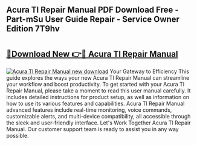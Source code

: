## Acura Tl Repair Manual PDF Download Free - Part-mSu User Guide Repair - Service Owner Edition 7T9hv

# <h2><a href="http://bc45827.oget.top/?id=Acura+Tl+Repair+Manual">🔗Download New 👉🔴 Acura Tl Repair Manual</a></h2>

[![Acura Tl Repair Manual new download](https://i.imgur.com/5g1atiW.png)](http://bc45827.oget.top/?id=Acura+Tl+Repair+Manual)
Your Gateway to Efficiency This guide explores the ways your new Acura Tl Repair Manual can streamline your workflow and boost productivity. To get started with your Acura Tl Repair Manual, please take a moment to read this user manual carefully. It includes detailed instructions for product setup, as well as information on how to use its various features and capabilities. Acura Tl Repair Manual advanced features include real-time monitoring, voice commands, customizable alerts, and multi-device compatibility, all accessible through the sleek and user-friendly interface. Let's Work Together Acura Tl Repair Manual. Our customer support team is ready to assist you in any way possible.
